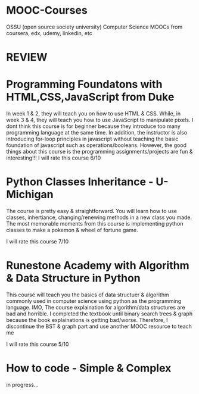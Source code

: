 # MOOC-Courses
OSSU (open source society university)
Computer Science MOOCs from coursera, edx, udemy, linkedin, etc

# REVIEW
# Programming Foundatons with HTML,CSS,JavaScript from Duke
In week 1 & 2, they will teach you on how to use HTML & CSS. While, in week 3 & 4, they will teach you how to use JavaScript to manipulate pixels. I dont think this course is for beginner because they introduce too many programming language at the same time. In addition, the instructor is also introducing for-loop principles in javascript without teaching the basic foundation of javascript such as operations/booleans. However, the good things about this course is the programming assignments/projects are fun & interesting!!!
I will rate this course 6/10

# Python Classes Inheritance - U-Michigan
The course is pretty easy & straightforward. You will learn how to use classes, inhertiance, changing/renewing methods in a new class you made. 
The most memorable moments from this course
is implementing python classes to make a pokemon & wheel of fortune game.

I will rate this course 7/10

# Runestone Academy with Algorithm & Data Structure in Python
This course will teach you the basics of data structuer & algorithm commonly used in computer science
using python as the programming language. IMO, The course explaination for algorithm/data structures are bad and horrible. 
I completed the textbook until binary search trees & graph because the book explainations is getting bad/worse. Therefore, I discontinue the BST & graph part and use another MOOC resource to teach me

I will rate this course 5/10

# How to code - Simple & Complex
in progress...









